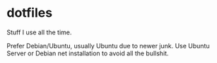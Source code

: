 dotfiles
========

Stuff I use all the time.

Prefer Debian/Ubuntu, usually Ubuntu due to newer junk. Use Ubuntu Server or Debian net installation to avoid all the bullshit.
